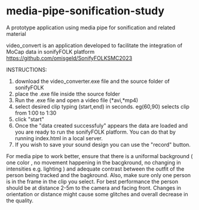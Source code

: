 # media-pipe-sonification-study
A prototype application using media pipe for sonification and related material

video_convert is an application developed to facilitate the integration of MoCap data in sonifyFOLK platform https://github.com/omisgeld/SonifyFOLKSMC2023

INSTRUCTIONS:
1. download the video_converter.exe file and the source folder of sonifyFOLK
2. place the .exe file inside tthe source folder
3. Run the .exe file and open a video file (*avi,*mp4)
4. select desired clip typing (start,end) in seconds. eg(60,90) selects clip from 1:00 to 1:30
5. click "start"
6. Once the "data created successfuly" appears the data are loaded and you are ready to run the sonifyFOLK platform. You can do that by running index.html in a local server.
7. If you wish to save your sound design you can use the "record" button.

For media pipe to work better, ensure that there is a uniformal background ( one color , no movement happening in the bacgkround, no changing in intensities e.g. lighting ) and adequate contrast between the outfit of the person being tracked and the bagkround.
Also, make sure only one person is in the frame in the clip you select. For best performance the person should be at distance 2-5m to the camera and facing front. Changes in orientation or distance might cause some glitches and overall decrease in the quality.
